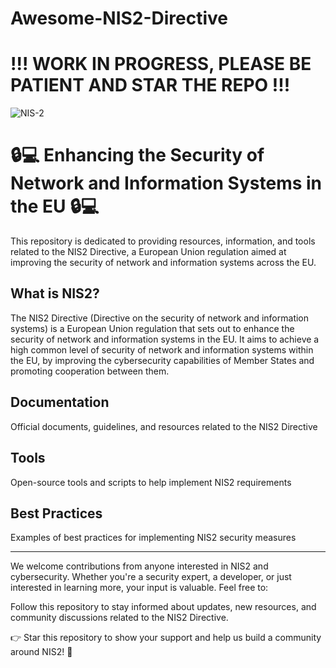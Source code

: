 # Awesome-NIS2-Directive

# !!! WORK IN PROGRESS, PLEASE BE PATIENT AND STAR THE REPO !!!

![NIS-2](https://github.com/user-attachments/assets/ed7695ba-d68e-4dc5-a18f-71b715fb2e85)

# 🔒💻 Enhancing the Security of Network and Information Systems in the EU 🔒💻

This repository is dedicated to providing resources, information, and tools related to the NIS2 Directive, a European Union regulation aimed at improving the security of network and information systems across the EU.

## What is NIS2?

The NIS2 Directive (Directive on the security of network and information systems) is a European Union regulation that sets out to enhance the security of network and information systems in the EU. It aims to achieve a high common level of security of network and information systems within the EU, by improving the cybersecurity capabilities of Member States and promoting cooperation between them.

## Documentation
Official documents, guidelines, and resources related to the NIS2 Directive

## Tools
Open-source tools and scripts to help implement NIS2 requirements

## Best Practices
Examples of best practices for implementing NIS2 security measures

---

We welcome contributions from anyone interested in NIS2 and cybersecurity. Whether you're a security expert, a developer, or just interested in learning more, your input is valuable. Feel free to:

Follow this repository to stay informed about updates, new resources, and community discussions related to the NIS2 Directive.

👉 Star this repository to show your support and help us build a community around NIS2! 💫
